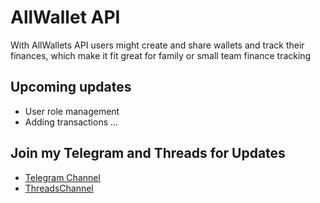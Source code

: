 # AllWallet API

With AllWallets API users might create and share wallets and track their finances, which make it fit great for family or small team finance tracking

## Upcoming updates

- User role management
- Adding transactions
...

## Join my Telegram and Threads for Updates

- [Telegram Channel](https://t.me/khralenok_com)
- [ThreadsChannel](https://www.threads.com/@khralenok.studio)